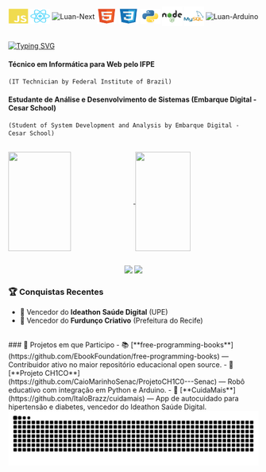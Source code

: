 <div align="center"> 
  <br>
  <img align="center" alt="Luan-Js" height="30" width="40" src="https://raw.githubusercontent.com/devicons/devicon/master/icons/javascript/javascript-plain.svg">
  <img align="center" alt="Luan-React" height="30" width="40" src="https://raw.githubusercontent.com/devicons/devicon/master/icons/react/react-original.svg">
  <img align="center" alt="Luan-Next" height="30" width="40" src="https://cdn.jsdelivr.net/gh/devicons/devicon/icons/nextjs/nextjs-original.svg">
  <img align="center" alt="Luan-HTML" height="30" width="40" src="https://raw.githubusercontent.com/devicons/devicon/master/icons/html5/html5-original.svg">
  <img align="center" alt="Luan-CSS" height="30" width="40" src="https://raw.githubusercontent.com/devicons/devicon/master/icons/css3/css3-original.svg">
  <img align="center" alt="Luan-Python" height="30" width="40" src="https://raw.githubusercontent.com/devicons/devicon/master/icons/python/python-original.svg">
  <img align="center" alt="Luan-Node" height="40" width="40" src="https://raw.githubusercontent.com/devicons/devicon/master/icons/nodejs/nodejs-original-wordmark.svg">
  <img align="center" alt="Luan-MySQL" height="40" width="40" src="https://raw.githubusercontent.com/devicons/devicon/master/icons/mysql/mysql-original-wordmark.svg">
  <img align="center" alt="Luan-Arduino" height="40" width="40" src="https://cdn.jsdelivr.net/gh/devicons/devicon/icons/arduino/arduino-original.svg">
  <br>
</div>
<br>

[![Typing SVG](https://readme-typing-svg.demolab.com?font=Fira+Code&pause=1000&color=97DFFC&center=true&vCenter=true&width=435&lines=I'm+Luan+Ventura%2C+Software+Developer;+React%2C+Next.js%2C+Python+and+More!;Cybersecurity+%2B+IA+Enthusiast)](https://git.io/typing-svg)

####     **Técnico em Informática para Web** pelo IFPE 
    (IT Technician by Federal Institute of Brazil)  

####   Estudante de **Análise e Desenvolvimento de Sistemas** (Embarque Digital - Cesar School) 
    (Student of System Development and Analysis by Embarque Digital - Cesar School)

##

<a href="https://github.com/luanvfm/github-readme-stats">
  <img height=200 width="50%" align="center" src="https://github-readme-stats.vercel.app/api?username=luanvfm&theme=tokyonight&show_icons=true&rank_icon=github" />
</a>
<a href="https://github.com/luanvfm/github-readme-stats">
  <img height=200 width="47%" align="center" src="https://github-readme-stats.vercel.app/api/top-langs?username=luanvfm&layout=compact&langs_count=8&theme=tokyonight" />
</a>



##

<div align="center"> 
  <a href="mailto:luanventuracontato@gmail.com"><img src="https://img.shields.io/badge/-Gmail-%23333?style=for-the-badge&logo=gmail&logoColor=white"></a>
  <a href="https://www.linkedin.com/in/luanven/" target="_blank"><img src="https://img.shields.io/badge/-LinkedIn-%230077B5?style=for-the-badge&logo=linkedin&logoColor=white"></a> 
</div>

### 🏆 **Conquistas Recentes**  
- 🥇 Vencedor do **Ideathon Saúde Digital** (UPE)  
- 🥇 Vencedor do **Furdunço Criativo** (Prefeitura do Recife)

<br>
### 🚀 Projetos em que Participo
- 📚 [**free-programming-books**](https://github.com/EbookFoundation/free-programming-books) — Contribuidor ativo no maior repositório educacional open source.  
- 🤖 [**Projeto CH1CO**](https://github.com/CaioMarinhoSenac/ProjetoCH1C0---Senac) — Robô educativo com integração em Python e Arduino.  
- 💊 [**CuidaMais**](https://github.com/ItaloBrazz/cuidamais) — App de autocuidado para hipertensão e diabetes, vencedor do Ideathon Saúde Digital.

<picture>
  <source media="(prefers-color-scheme: dark)" srcset="https://raw.githubusercontent.com/luanvfm/luanvfm/output/github-contribution-grid-snake-dark.svg">
  <source media="(prefers-color-scheme: light)" srcset="https://raw.githubusercontent.com/luanvfm/luanvfm/output/github-contribution-grid-snake.svg">
  <img alt="github contribution grid snake animation" src="https://raw.githubusercontent.com/luanvfm/luanvfm/output/github-contribution-grid-snake.svg">
</picture>

